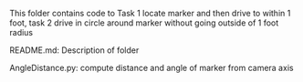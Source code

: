This folder contains code to Task 1 locate marker and then drive to within 1 foot, task 2 drive in circle around marker without going outside of 1 foot radius

README.md: Description of folder

AngleDistance.py: compute distance and angle of marker from camera axis